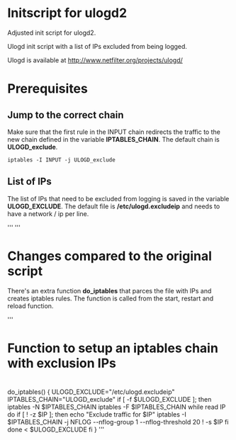 # Initscript for ulogd2

Adjusted init script for ulogd2.

Ulogd init script with a list of IPs excluded from being logged.
 
Ulogd is available at http://www.netfilter.org/projects/ulogd/

# Prerequisites

## Jump to the correct chain

Make sure that the first rule in the INPUT chain redirects the traffic to the new chain defined in the variable **IPTABLES_CHAIN**.
The default chain is **ULOGD_exclude**.

```
iptables -I INPUT -j ULOGD_exclude
```

## List of IPs

The list of IPs that need to be excluded from logging is saved in the variable **ULOGD_EXCLUDE**.
The default file is **/etc/ulogd.excludeip** and needs to have a network / ip per line.

'''
'''

# Changes compared to the original script

There's an extra function **do_iptables** that parces the file with IPs and creates iptables rules. The function is called from the start, restart and reload function.

'''
 #
 # Function to setup an iptables chain with exclusion IPs 
 #
do_iptables() {
        ULOGD_EXCLUDE="/etc/ulogd.excludeip"
        IPTABLES_CHAIN="ULOGD_exclude"
        if [ -f $ULOGD_EXCLUDE ]; then
                iptables -N $IPTABLES_CHAIN
                iptables -F $IPTABLES_CHAIN
                while read IP 
                do
                    if [ ! -z $IP ]; then
                                echo "Exclude traffic for $IP"
                                iptables -I $IPTABLES_CHAIN -j NFLOG --nflog-group 1 --nflog-threshold 20 ! -s $IP
                        fi
                done < $ULOGD_EXCLUDE
        fi
}
'''